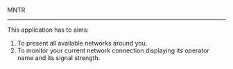 MNTR
____

This application has to aims:
1) To present all available networks around you.
2) To monitor your current network connection displaying its operator name and its signal strength.